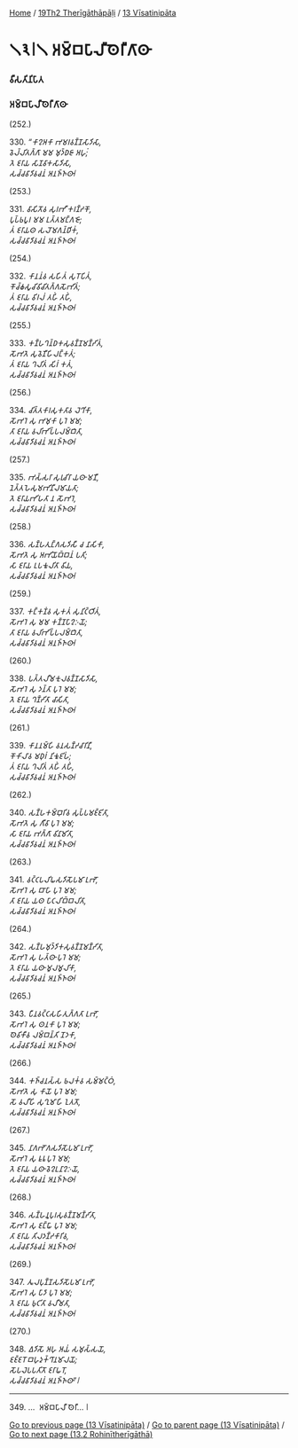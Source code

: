 
[Home](/) / [19Th2 Therīgāthāpāḷi](../../19Th2.md) / [13 Vīsatinipāta](../13.md)

# 𑁧𑁩𑁇𑁧 𑀅𑀫𑁆𑀩𑀧𑀸𑀮𑀻𑀣𑁂𑀭𑀻𑀕𑀸𑀣𑀸

### 𑀯𑀻𑀲𑀢𑀺𑀦𑀺𑀧𑀸𑀢

### 𑀅𑀫𑁆𑀩𑀧𑀸𑀮𑀻𑀣𑁂𑀭𑀻𑀕𑀸𑀣𑀸

(252.)

330\. _“𑀓𑀸𑀍𑀅𑀓𑀸 𑀪𑀫𑀭𑀯𑀡𑁆𑀡𑀲𑀸𑀤𑀺𑀲𑀸,_  
_𑀯𑁂𑀮𑁆𑀮𑀺𑀢𑀕𑁆𑀕𑀸 𑀫𑀫 𑀫𑀼𑀤𑁆𑀥𑀚𑀸 𑀅𑀳𑀼𑀁;_  
_𑀢𑁂 𑀚𑀭𑀸𑀬 𑀲𑀸𑀡𑀯𑀸𑀓𑀲𑀸𑀤𑀺𑀲𑀸,_  
_𑀲𑀘𑁆𑀘𑀯𑀸𑀤𑀺𑀯𑀘𑀦𑀁 𑀅𑀦𑀜𑁆𑀜𑀣𑀸𑁇_  


(253.)

331\. _𑀯𑀸𑀲𑀺𑀢𑁄𑀯 𑀲𑀼𑀭𑀪𑀻 𑀓𑀭𑀡𑁆𑀟𑀓𑁄,_  
_𑀧𑀼𑀧𑁆𑀨𑀧𑀽𑀭 𑀫𑀫 𑀉𑀢𑁆𑀢𑀫𑀗𑁆𑀕𑀚𑁄;_  
_𑀢𑀁 𑀚𑀭𑀸𑀬𑀣 𑀲𑀮𑁄𑀫𑀕𑀦𑁆𑀥𑀺𑀓𑀁,_  
_𑀲𑀘𑁆𑀘𑀯𑀸𑀤𑀺𑀯𑀘𑀦𑀁 𑀅𑀦𑀜𑁆𑀜𑀣𑀸𑁇_  


(254.)

332\. _𑀓𑀸𑀦𑀦𑀁𑀯 𑀲𑀳𑀺𑀢𑀁 𑀲𑀼𑀭𑁄𑀧𑀺𑀢𑀁,_  
_𑀓𑁄𑀘𑁆𑀙𑀲𑀽𑀘𑀺𑀯𑀺𑀘𑀺𑀢𑀕𑁆𑀕𑀲𑁄𑀪𑀺𑀢𑀁;_  
_𑀢𑀁 𑀚𑀭𑀸𑀬 𑀯𑀺𑀭𑀮𑀁 𑀢𑀳𑀺𑀁 𑀢𑀳𑀺𑀁,_  
_𑀲𑀘𑁆𑀘𑀯𑀸𑀤𑀺𑀯𑀘𑀦𑀁 𑀅𑀦𑀜𑁆𑀜𑀣𑀸𑁇_  


(255.)

333\. _𑀓𑀡𑁆𑀳𑀔𑀦𑁆𑀥𑀓𑀲𑀼𑀯𑀡𑁆𑀡𑀫𑀡𑁆𑀟𑀺𑀢𑀁,_  
_𑀲𑁄𑀪𑀢𑁂 𑀲𑀼𑀯𑁂𑀡𑀻𑀳𑀺𑀮𑀗𑁆𑀓𑀢𑀁;_  
_𑀢𑀁 𑀚𑀭𑀸𑀬 𑀔𑀮𑀺𑀢𑀁 𑀲𑀺𑀭𑀁 𑀓𑀢𑀁,_  
_𑀲𑀘𑁆𑀘𑀯𑀸𑀤𑀺𑀯𑀘𑀦𑀁 𑀅𑀦𑀜𑁆𑀜𑀣𑀸𑁇_  


(256.)

334\. _𑀘𑀺𑀢𑁆𑀢𑀓𑀸𑀭𑀲𑀼𑀓𑀢𑀸𑀯 𑀮𑁂𑀔𑀺𑀓𑀸,_  
_𑀲𑁄𑀪𑀭𑁂 𑀲𑀼 𑀪𑀫𑀼𑀓𑀸 𑀧𑀼𑀭𑁂 𑀫𑀫;_  
_𑀢𑀸 𑀚𑀭𑀸𑀬 𑀯𑀮𑀺𑀪𑀺𑀧𑁆𑀧𑀮𑀫𑁆𑀩𑀺𑀢𑀸,_  
_𑀲𑀘𑁆𑀘𑀯𑀸𑀤𑀺𑀯𑀘𑀦𑀁 𑀅𑀦𑀜𑁆𑀜𑀣𑀸𑁇_  


(257.)

335\. _𑀪𑀲𑁆𑀲𑀭𑀸 𑀲𑀼𑀭𑀼𑀘𑀺𑀭𑀸 𑀬𑀣𑀸 𑀫𑀡𑀻,_  
_𑀦𑁂𑀢𑁆𑀢𑀳𑁂𑀲𑀼𑀫𑀪𑀺𑀦𑀻𑀮𑀫𑀸𑀬𑀢𑀸;_  
_𑀢𑁂 𑀚𑀭𑀸𑀬𑀪𑀺𑀳𑀢𑀸 𑀦 𑀲𑁄𑀪𑀭𑁂,_  
_𑀲𑀘𑁆𑀘𑀯𑀸𑀤𑀺𑀯𑀘𑀦𑀁 𑀅𑀦𑀜𑁆𑀜𑀣𑀸𑁇_  


(258.)

336\. _𑀲𑀡𑁆𑀳𑀢𑀼𑀗𑁆𑀕𑀲𑀤𑀺𑀲𑀻 𑀘 𑀦𑀸𑀲𑀺𑀓𑀸,_  
_𑀲𑁄𑀪𑀢𑁂 𑀲𑀼 𑀅𑀪𑀺𑀬𑁄𑀩𑁆𑀩𑀦𑀁 𑀧𑀢𑀺;_  
_𑀲𑀸 𑀚𑀭𑀸𑀬 𑀉𑀧𑀓𑀽𑀮𑀺𑀢𑀸 𑀯𑀺𑀬,_  
_𑀲𑀘𑁆𑀘𑀯𑀸𑀤𑀺𑀯𑀘𑀦𑀁 𑀅𑀦𑀜𑁆𑀜𑀣𑀸𑁇_  


(259.)

337\. _𑀓𑀗𑁆𑀓𑀡𑀁𑀯 𑀲𑀼𑀓𑀢𑀁 𑀲𑀼𑀦𑀺𑀝𑁆𑀞𑀺𑀢𑀁,_  
_𑀲𑁄𑀪𑀭𑁂 𑀲𑀼 𑀫𑀫 𑀓𑀡𑁆𑀡𑀧𑀸𑀍𑀇𑀬𑁄;_  
_𑀢𑀸 𑀚𑀭𑀸𑀬 𑀯𑀮𑀺𑀪𑀺𑀧𑁆𑀧𑀮𑀫𑁆𑀩𑀺𑀢𑀸,_  
_𑀲𑀘𑁆𑀘𑀯𑀸𑀤𑀺𑀯𑀘𑀦𑀁 𑀅𑀦𑀜𑁆𑀜𑀣𑀸𑁇_  


(260.)

338\. _𑀧𑀢𑁆𑀢𑀮𑀻𑀫𑀓𑀼𑀮𑀯𑀡𑁆𑀡𑀲𑀸𑀤𑀺𑀲𑀸,_  
_𑀲𑁄𑀪𑀭𑁂 𑀲𑀼 𑀤𑀦𑁆𑀢𑀸 𑀧𑀼𑀭𑁂 𑀫𑀫;_  
_𑀢𑁂 𑀚𑀭𑀸𑀬 𑀔𑀡𑁆𑀟𑀺𑀢𑀸 𑀘𑀸𑀲𑀺𑀢𑀸,_  
_𑀲𑀘𑁆𑀘𑀯𑀸𑀤𑀺𑀯𑀘𑀦𑀁 𑀅𑀦𑀜𑁆𑀜𑀣𑀸𑁇_  


(261.)

339\. _𑀓𑀸𑀦𑀦𑀫𑁆𑀳𑀺 𑀯𑀦𑀲𑀡𑁆𑀟𑀘𑀸𑀭𑀺𑀦𑀻,_  
_𑀓𑁄𑀓𑀺𑀮𑀸𑀯 𑀫𑀥𑀼𑀭𑀁 𑀦𑀺𑀓𑀽𑀚𑀺𑀳𑀁;_  
_𑀢𑀁 𑀚𑀭𑀸𑀬 𑀔𑀮𑀺𑀢𑀁 𑀢𑀳𑀺𑀁 𑀢𑀳𑀺𑀁,_  
_𑀲𑀘𑁆𑀘𑀯𑀸𑀤𑀺𑀯𑀘𑀦𑀁 𑀅𑀦𑀜𑁆𑀜𑀣𑀸𑁇_  


(262.)

340\. _𑀲𑀡𑁆𑀳𑀓𑀫𑁆𑀩𑀼𑀭𑀺𑀯 𑀲𑀼𑀧𑁆𑀧𑀫𑀚𑁆𑀚𑀺𑀢𑀸,_  
_𑀲𑁄𑀪𑀢𑁂 𑀲𑀼 𑀕𑀻𑀯𑀸 𑀧𑀼𑀭𑁂 𑀫𑀫;_  
_𑀲𑀸 𑀚𑀭𑀸𑀬 𑀪𑀕𑁆𑀕𑀸 𑀯𑀺𑀦𑀸𑀫𑀺𑀢𑀸,_  
_𑀲𑀘𑁆𑀘𑀯𑀸𑀤𑀺𑀯𑀘𑀦𑀁 𑀅𑀦𑀜𑁆𑀜𑀣𑀸𑁇_  


(263.)

341\. _𑀯𑀝𑁆𑀝𑀧𑀮𑀺𑀖𑀲𑀤𑀺𑀲𑁄𑀧𑀫𑀸 𑀉𑀪𑁄,_  
_𑀲𑁄𑀪𑀭𑁂 𑀲𑀼 𑀩𑀸𑀳𑀸 𑀧𑀼𑀭𑁂 𑀫𑀫;_  
_𑀢𑀸 𑀚𑀭𑀸𑀬 𑀬𑀣 𑀧𑀸𑀝𑀮𑀺𑀩𑁆𑀩𑀮𑀺𑀢𑀸,_  
_𑀲𑀘𑁆𑀘𑀯𑀸𑀤𑀺𑀯𑀘𑀦𑀁 𑀅𑀦𑀜𑁆𑀜𑀣𑀸𑁇_  


(264.)

342\. _𑀲𑀡𑁆𑀳𑀫𑀼𑀤𑁆𑀤𑀺𑀓𑀲𑀼𑀯𑀡𑁆𑀡𑀫𑀡𑁆𑀟𑀺𑀢𑀸,_  
_𑀲𑁄𑀪𑀭𑁂 𑀲𑀼 𑀳𑀢𑁆𑀣𑀸 𑀧𑀼𑀭𑁂 𑀫𑀫;_  
_𑀢𑁂 𑀚𑀭𑀸𑀬 𑀬𑀣𑀸 𑀫𑀽𑀮𑀫𑀽𑀮𑀺𑀓𑀸,_  
_𑀲𑀘𑁆𑀘𑀯𑀸𑀤𑀺𑀯𑀘𑀦𑀁 𑀅𑀦𑀜𑁆𑀜𑀣𑀸𑁇_  


(265.)

343\. _𑀧𑀻𑀦𑀯𑀝𑁆𑀝𑀲𑀳𑀺𑀢𑀼𑀕𑁆𑀕𑀢𑀸 𑀉𑀪𑁄,_  
_𑀲𑁄𑀪𑀭𑁂 𑀲𑀼 𑀣𑀦𑀓𑀸 𑀧𑀼𑀭𑁂 𑀫𑀫;_  
_𑀣𑁂𑀯𑀺𑀓𑀻𑀯 𑀮𑀫𑁆𑀩𑀦𑁆𑀢𑀺 𑀦𑁄𑀤𑀓𑀸,_  
_𑀲𑀘𑁆𑀘𑀯𑀸𑀤𑀺𑀯𑀘𑀦𑀁 𑀅𑀦𑀜𑁆𑀜𑀣𑀸𑁇_  


(266.)

344\. _𑀓𑀜𑁆𑀘𑀦𑀲𑁆𑀲 𑀨𑀮𑀓𑀁𑀯 𑀲𑀫𑁆𑀫𑀝𑁆𑀞𑀁,_  
_𑀲𑁄𑀪𑀢𑁂 𑀲𑀼 𑀓𑀸𑀬𑁄 𑀧𑀼𑀭𑁂 𑀫𑀫;_  
_𑀲𑁄 𑀯𑀮𑀻𑀳𑀺 𑀲𑀼𑀔𑀼𑀫𑀸𑀳𑀺 𑀑𑀢𑀢𑁄,_  
_𑀲𑀘𑁆𑀘𑀯𑀸𑀤𑀺𑀯𑀘𑀦𑀁 𑀅𑀦𑀜𑁆𑀜𑀣𑀸𑁇_  


(267.)

345\. _𑀦𑀸𑀕𑀪𑁄𑀕𑀲𑀤𑀺𑀲𑁄𑀧𑀫𑀸 𑀉𑀪𑁄,_  
_𑀲𑁄𑀪𑀭𑁂 𑀲𑀼 𑀊𑀭𑀽 𑀧𑀼𑀭𑁂 𑀫𑀫;_  
_𑀢𑁂 𑀚𑀭𑀸𑀬 𑀬𑀣𑀸 𑀯𑁂𑀍𑀉𑀦𑀸𑀍𑀇𑀬𑁄,_  
_𑀲𑀘𑁆𑀘𑀯𑀸𑀤𑀺𑀯𑀘𑀦𑀁 𑀅𑀦𑀜𑁆𑀜𑀣𑀸𑁇_  


(268.)

346\. _𑀲𑀡𑁆𑀳𑀦𑀽𑀧𑀼𑀭𑀲𑀼𑀯𑀡𑁆𑀡𑀫𑀡𑁆𑀟𑀺𑀢𑀸,_  
_𑀲𑁄𑀪𑀭𑁂 𑀲𑀼 𑀚𑀗𑁆𑀖𑀸 𑀧𑀼𑀭𑁂 𑀫𑀫;_  
_𑀢𑀸 𑀚𑀭𑀸𑀬 𑀢𑀺𑀮𑀤𑀡𑁆𑀟𑀓𑀸𑀭𑀺𑀯,_  
_𑀲𑀘𑁆𑀘𑀯𑀸𑀤𑀺𑀯𑀘𑀦𑀁 𑀅𑀦𑀜𑁆𑀜𑀣𑀸𑁇_  


(269.)

347\. _𑀢𑀽𑀮𑀧𑀼𑀡𑁆𑀡𑀲𑀤𑀺𑀲𑁄𑀧𑀫𑀸 𑀉𑀪𑁄,_  
_𑀲𑁄𑀪𑀭𑁂 𑀲𑀼 𑀧𑀸𑀤𑀸 𑀧𑀼𑀭𑁂 𑀫𑀫;_  
_𑀢𑁂 𑀚𑀭𑀸𑀬 𑀨𑀼𑀝𑀺𑀢𑀸 𑀯𑀮𑀻𑀫𑀢𑀸,_  
_𑀲𑀘𑁆𑀘𑀯𑀸𑀤𑀺𑀯𑀘𑀦𑀁 𑀅𑀦𑀜𑁆𑀜𑀣𑀸𑁇_  


(270.)

348\. _𑀏𑀤𑀺𑀲𑁄 𑀅𑀳𑀼 𑀅𑀬𑀁 𑀲𑀫𑀼𑀲𑁆𑀲𑀬𑁄,_  
_𑀚𑀚𑁆𑀚𑀭𑁄 𑀩𑀳𑀼𑀤𑀼𑀓𑁆𑀔𑀸𑀦𑀫𑀸𑀮𑀬𑁄;_  
_𑀲𑁄𑀧𑀮𑁂𑀧𑀧𑀢𑀺𑀢𑁄 𑀚𑀭𑀸𑀖𑀭𑁄,_  
_𑀲𑀘𑁆𑀘𑀯𑀸𑀤𑀺𑀯𑀘𑀦𑀁 𑀅𑀦𑀜𑁆𑀜𑀣𑀸”𑁇_  


---

349\. …  𑀅𑀫𑁆𑀩𑀧𑀸𑀮𑀻 𑀣𑁂𑀭𑀻… 𑁇



[Go to previous page (13 Vīsatinipāta)](../13.md) / [Go to parent page (13 Vīsatinipāta)](../13.md) / [Go to next page (13.2 Rohinītherīgāthā)](13.2.md)


